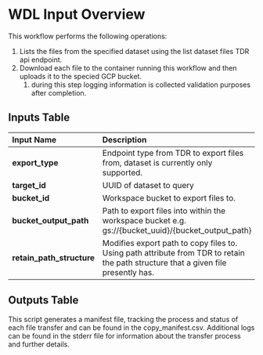 # WDL Input Overview

This workflow performs the following operations:

1. Lists the files from the specified dataset using the list dataset files TDR api endpoint.
2. Download each file to the container running this workflow and then uploads it to the specied GCP bucket.
    1. during this step logging information is collected validation purposes after completion.

## Inputs Table

| Input Name | Description  | Type | Required | Default |
|:----------------------------------|:------------------------------------------------------------------------------------------------------------------------------------------------------------ | :---------: | :----------: |:-----------------------------------------------------------------------------------------------: |
| **export_type** | Endpoint type from TDR to export files from, dataset is currently only supported. | String | True | N/A |
| **target_id** | UUID of dataset to query| String | True | N/A |
| **bucket_id** | Workspace bucket to export files to. | String | True | N/A |
| **bucket_output_path** | Path to export files into within the workspace bucket e.g. gs://{bucket_uuid}/{bucket_output_path} | String | False | N/A |
| **retain_path_structure** | Modifies export path to copy files to. Using path attribute from TDR to retain the path structure that a given file presently has. | Bool | False | False |

## Outputs Table

This script generates a manifest file, tracking the process and status of each file transfer and can be found in the copy_manifest.csv. Additional logs can be found in the stderr file for information about the transfer process and further details.
